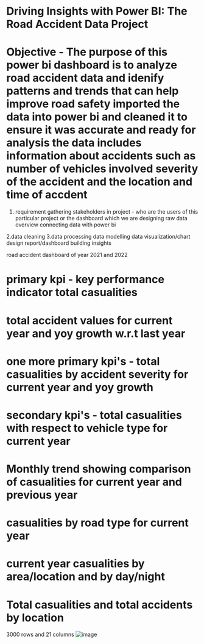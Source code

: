 
# Driving Insights with Power BI: The Road Accident Data Project
# Objective - The purpose of this power bi dashboard is to analyze road accident data and idenify patterns and trends that can help improve road safety imported the data into power bi and cleaned it to  ensure it was accurate and ready for analysis the data includes information about accidents such as number of vehicles involved severity of the accident and the location and time of accdent

1. requirement gathering
stakeholders in project - who are the users of this particular project or the dashboard which we are designing raw data overview connecting data with power bi

2.data cleaning
3.data processing
data modelling 
data visualization/chart design report/dashboard building insights

 road accident dashboard of year 2021 and 2022
#  primary kpi - key performance indicator total casualities

# total accident values for current year and yoy growth w.r.t last year

# one more primary kpi's - total casualities by accident severity for current year and yoy growth

# secondary kpi's - total casualities with respect to vehicle type for current year

# Monthly trend showing comparison of casualities for current year and previous year

# casualities by road type for current year

# current year casualities by area/location and by day/night

# Total casualities and total accidents by location

3000 rows and 21 columns
![image](https://github.com/vanshika879/project/assets/137144960/8cbc0cdc-bfcf-41a2-9c83-cf79ea1a9524)


 



